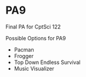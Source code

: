 # PA9
Final PA for CptSci 122

Possible Options for PA9
- Pacman 
- Frogger
- Top Down Endless Survival
- Music Visualizer
